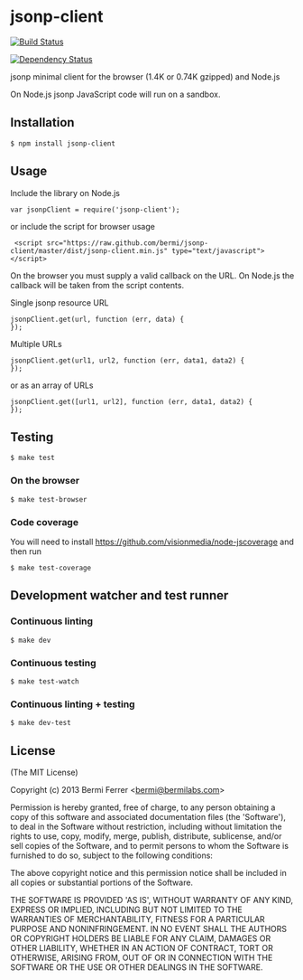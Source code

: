 # jsonp-client

[![Build Status](https://secure.travis-ci.org/bermi/jsonp-client.png?branch=master)](http://travis-ci.org/bermi/jsonp-client)

[![Dependency Status](https://david-dm.org/bermi/jsonp-client/status.png)](http://david-dm.org/bermi/jsonp-client)

jsonp minimal client for the browser (1.4K or 0.74K gzipped) and Node.js

On Node.js jsonp JavaScript code will run on a sandbox.

## Installation

    $ npm install jsonp-client

## Usage

Include the library on Node.js

    var jsonpClient = require('jsonp-client');

or include the script for browser usage

     <script src="https://raw.github.com/bermi/jsonp-client/master/dist/jsonp-client.min.js" type="text/javascript"></script>

On the browser you must supply a valid callback on the URL. On Node.js the callback
will be taken from the script contents.

Single jsonp resource URL

    jsonpClient.get(url, function (err, data) {
    });

Multiple URLs

    jsonpClient.get(url1, url2, function (err, data1, data2) {
    });

or as an array of URLs

    jsonpClient.get([url1, url2], function (err, data1, data2) {
    });

## Testing

    $ make test

### On the browser

    $ make test-browser

### Code coverage

You will need to install https://github.com/visionmedia/node-jscoverage
and then run

    $ make test-coverage

## Development watcher and test runner

### Continuous linting

    $ make dev

### Continuous testing

    $ make test-watch

### Continuous linting + testing

    $ make dev-test


## License

(The MIT License)

Copyright (c) 2013 Bermi Ferrer &lt;bermi@bermilabs.com&gt;

Permission is hereby granted, free of charge, to any person obtaining
a copy of this software and associated documentation files (the
'Software'), to deal in the Software without restriction, including
without limitation the rights to use, copy, modify, merge, publish,
distribute, sublicense, and/or sell copies of the Software, and to
permit persons to whom the Software is furnished to do so, subject to
the following conditions:

The above copyright notice and this permission notice shall be
included in all copies or substantial portions of the Software.

THE SOFTWARE IS PROVIDED 'AS IS', WITHOUT WARRANTY OF ANY KIND,
EXPRESS OR IMPLIED, INCLUDING BUT NOT LIMITED TO THE WARRANTIES OF
MERCHANTABILITY, FITNESS FOR A PARTICULAR PURPOSE AND NONINFRINGEMENT.
IN NO EVENT SHALL THE AUTHORS OR COPYRIGHT HOLDERS BE LIABLE FOR ANY
CLAIM, DAMAGES OR OTHER LIABILITY, WHETHER IN AN ACTION OF CONTRACT,
TORT OR OTHERWISE, ARISING FROM, OUT OF OR IN CONNECTION WITH THE
SOFTWARE OR THE USE OR OTHER DEALINGS IN THE SOFTWARE.